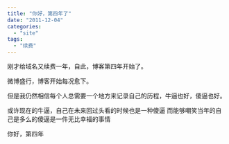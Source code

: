 ```yaml
---
title: "你好，第四年了"
date: "2011-12-04"
categories: 
  - "site"
tags: 
  - "续费"
---
```


刚才给域名又续费一年，自此，博客第四年开始了。

微博盛行，博客开始每况愈下。

但是我仍然相信每个人总需要一个地方来记录自己的历程，牛逼也好，傻逼也好。

或许现在的牛逼，自己在未来回过头看的时候也是一种傻逼 而能够嘲笑当年的自己是多么的傻逼是一件无比幸福的事情

你好，第四年
